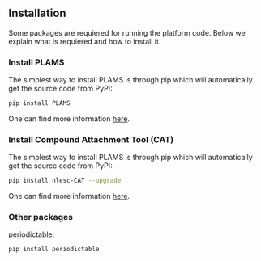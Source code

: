 ## Installation
Some packages are requiered for running the platform code. Below we explain what is requiered and how to install it.

### Install PLAMS
The simplest way to install PLAMS is through pip which will automatically get the source code from PyPI:

```bash
pip install PLAMS
```

One can find more information [here](https://www.scm.com/doc/plams/started.html#installing-plams).

### Install Compound Attachment Tool (CAT)
The simplest way to install PLAMS is through pip which will automatically get the source code from PyPI:

```bash
pip install nlesc-CAT --upgrade
```

One can find more information [here](https://cat.readthedocs.io/en/latest/includeme.html).

### Other packages
periodictable:

```bash
pip install periodictable
```
